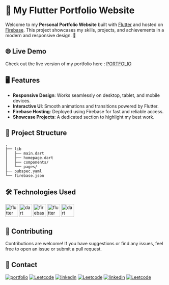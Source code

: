 # 🚀 My Flutter Portfolio Website

Welcome to my **Personal Portfolio Website** built with [Flutter](https://flutter.dev/) and hosted on [Firebase](https://firebase.google.com/). This project showcases my skills, projects, and achievements in a modern and responsive design. 🌟

## 🌐 Live Demo

Check out the live version of my portfolio here : [PORTFOLIO](https://piinak-portfolio.web.app/)




## 🖥️ Features

- **Responsive Design**: Works seamlessly on desktop, tablet, and mobile devices.
- **Interactive UI**: Smooth animations and transitions powered by Flutter.
- **Firebase Hosting**: Deployed using Firebase for fast and reliable access.
- **Showcase Projects**: A dedicated section to highlight my best work.



## 📂 Project Structure

```
.
├── lib
│   ├── main.dart
│   ├── homepage.dart
│   ├── components/                      
│   └── pages/
├── pubspec.yaml           
└── firebase.json          
```



## 🛠️ Technologies Used

<img src="https://skillicons.dev/icons?i=flutter" height="40" alt="flutter logo"  /> <img src="https://skillicons.dev/icons?i=dart" height="40" alt="dart logo"  /> <img src="https://skillicons.dev/icons?i=firebase" height="40" alt="firebase logo"  /> <img src="https://skillicons.dev/icons?i=git" height="40" alt="flutter logo"  /> <img src="https://skillicons.dev/icons?i=github" height="40" alt="dart logo"  /> 






## 🤝 Contributing

Contributions are welcome! If you have suggestions or find any issues, feel free to open an issue or submit a pull request.


## 💬 Contact

[![portfolio](https://img.shields.io/badge/my_portfolio-000?style=for-the-badge&logo=ko-fi&logoColor=white)](https://piinak-portfolio.web.app/)
[![Leetcode](https://img.shields.io/badge/gmail-000?style=for-the-badge&logo=gmail&logoColor=white)](https://mail.google.com/mail/?view=cm&fs=1&to=pinaktilavat0@gmail.com)
[![linkedin](https://img.shields.io/badge/telegram-000000?style=for-the-badge&logo=telegram&logoColor=white)](https://t.me/pinaktilavat)
[![Leetcode](https://img.shields.io/badge/twitter-000?style=for-the-badge&logo=X&logoColor=white)](https://x.com/pinkin4k)
[![linkedin](https://img.shields.io/badge/linkedin-000000?style=for-the-badge&logo=linkedin&logoColor=white)](www.linkedin.com/in/pinaktilavat)
[![Leetcode](https://img.shields.io/badge/reddit-000?style=for-the-badge&logo=reddit&logoColor=white)](https://www.reddit.com/user/Outrageous_Show783/)

